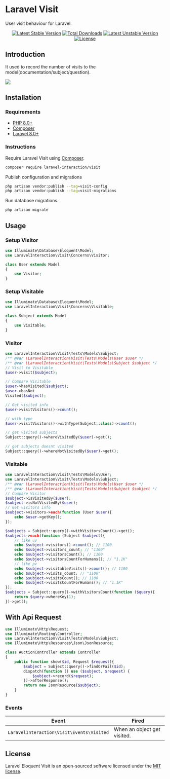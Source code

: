 # Laravel Visit

User visit behaviour for Laravel.

<p align="center">
<a href="https://packagist.org/packages/laravel-interaction/visit"><img src="https://poser.pugx.org/laravel-interaction/visit/v/stable.svg" alt="Latest Stable Version"></a>
<a href="https://packagist.org/packages/laravel-interaction/visit"><img src="https://poser.pugx.org/laravel-interaction/visit/downloads" alt="Total Downloads"></a>
<a href="https://packagist.org/packages/laravel-interaction/visit"><img src="https://poser.pugx.org/laravel-interaction/visit/v/unstable.svg" alt="Latest Unstable Version"></a>
<a href="https://packagist.org/packages/laravel-interaction/visit"><img src="https://poser.pugx.org/laravel-interaction/visit/license" alt="License"></a>
</p>

## Introduction

It used to record the number of visits to the model(documentation/subject/question).

![](https://img.shields.io/badge/%F0%9F%93%96-1.2k-green?style=social)

## Installation

### Requirements

- [PHP 8.0+](https://php.net/releases/)
- [Composer](https://getcomposer.org)
- [Laravel 8.0+](https://laravel.com/docs/releases)

### Instructions

Require Laravel Visit using [Composer](https://getcomposer.org).

```bash
composer require laravel-interaction/visit
```

Publish configuration and migrations

```bash
php artisan vendor:publish --tag=visit-config
php artisan vendor:publish --tag=visit-migrations
```

Run database migrations.

```bash
php artisan migrate
```

## Usage

### Setup Visitor

```php
use Illuminate\Database\Eloquent\Model;
use LaravelInteraction\Visit\Concerns\Visitor;

class User extends Model
{
    use Visitor;
}
```

### Setup Visitable

```php
use Illuminate\Database\Eloquent\Model;
use LaravelInteraction\Visit\Concerns\Visitable;

class Subject extends Model
{
    use Visitable;
}
```

### Visitor

```php
use LaravelInteraction\Visit\Tests\Models\Subject;
/** @var \LaravelInteraction\Visit\Tests\Models\User $user */
/** @var \LaravelInteraction\Visit\Tests\Models\Subject $subject */
// Visit to Visitable
$user->visit($subject);

// Compare Visitable
$user->hasVisited($subject);
$user->hasNot
Visited($subject);

// Get visited info
$user->visitVisitors()->count(); 

// with type
$user->visitVisitors()->withType(Subject::class)->count(); 

// get visited subjects
Subject::query()->whereVisitedBy($user)->get();

// get subjects doesnt visited
Subject::query()->whereNotVisitedBy($user)->get();
```

### Visitable

```php
use LaravelInteraction\Visit\Tests\Models\User;
use LaravelInteraction\Visit\Tests\Models\Subject;
/** @var \LaravelInteraction\Visit\Tests\Models\User $user */
/** @var \LaravelInteraction\Visit\Tests\Models\Subject $subject */
// Compare Visitor
$subject->isVisitedBy($user); 
$subject->isNotVisitedBy($user);
// Get visitors info
$subject->visitors->each(function (User $user){
    echo $user->getKey();
});

$subjects = Subject::query()->withVisitorsCount()->get();
$subjects->each(function (Subject $subject){
    // like uv
    echo $subject->visitors()->count(); // 1100
    echo $subject->visitors_count; // "1100"
    echo $subject->visitorsCount(); // 1100
    echo $subject->visitorsCountForHumans(); // "1.1K"
    // like pv
    echo $subject->visitableVisits()->count(); // 1100
    echo $subject->visits_count; // "1100"
    echo $subject->visitsCount(); // 1100
    echo $subject->visitsCountForHumans(); // "1.1K"
});
$subjects = Subject::query()->withVisitorsCount(function ($query){
    return $query->whereKey(1);
})->get();
```

## With Api Request

```php
use Illuminate\Http\Request;
use Illuminate\Routing\Controller;
use LaravelInteraction\Visit\Tests\Models\Subject;
use Illuminate\Http\Resources\Json\JsonResource;

class AuctionController extends Controller
{
    public function show($id, Request $request){
        $subject = Subject::query()->findOrFail($id);
        dispatch(function () use ($subject, $request) {
            $subject->record($request);
        })->afterResponse();
        return new JsonResource($subject);
    }
}
```

### Events

| Event | Fired |
| --- | --- |
| `LaravelInteraction\Visit\Events\Visited` | When an object get visited. |

## License

Laravel Eloquent Visit is an open-sourced software licensed under the [MIT license](LICENSE).
